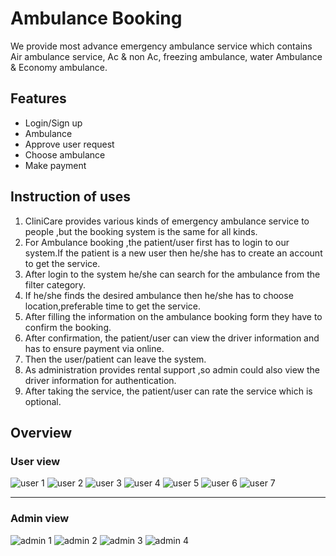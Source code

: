 # Ambulance Booking
We provide most advance emergency ambulance service which contains Air ambulance service, Ac & non Ac, freezing ambulance, water Ambulance & Economy ambulance.
## Features
- Login/Sign up
- Ambulance
- Approve user request
- Choose ambulance
- Make payment

## Instruction of uses
1. CliniCare provides various kinds of emergency ambulance service to people ,but the booking system is the same for all kinds.
2. For Ambulance booking ,the patient/user first has to login to our system.If the patient is a new user then he/she has to create an account to get the service.
3. After login to the system he/she can search for the ambulance from the filter category.
4. If he/she finds the desired ambulance then he/she has to choose location,preferable time to get the service.
5. After filling the information on the ambulance booking form they have to confirm the booking.
6. After confirmation, the patient/user can view the driver information and has to ensure payment via online.
7. Then the user/patient can leave the system.
8. As administration provides rental support ,so admin could also view the driver information for authentication.
9. After taking the service, the patient/user can rate the service which is optional.

## Overview
### User view
![user 1](img/1_shawon.png)
![user 2](img/2_shawon.png)
![user 3](img/3_shawon.png)
![user 4](img/4_shawon.png)
![user 5](img/5_shawon.png)
![user 6](img/6_shawon.png)
![user 7](img/7_shawon.png)
***
### Admin view
![admin 1](img/1_omi.png)
![admin 2](img/2_omi.png)
![admin 3](img/3_omi.png)
![admin 4](img/4_omi.png)
